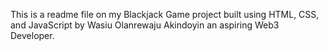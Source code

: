 This is a readme file on my Blackjack Game project built using HTML, CSS, and JavaScript by Wasiu Olanrewaju Akindoyin an aspiring Web3 Developer.
